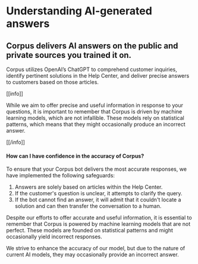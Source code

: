 # Understanding AI-generated answers

## Corpus delivers AI answers on the public and private sources you trained it on.

Corpus utilizes OpenAI’s ChatGPT to comprehend customer inquiries, identify pertinent solutions in the Help Center, and deliver precise answers to customers based on those articles.

[[info]]

While we aim to offer precise and useful information in response to your questions, it is important to remember that Corpus is driven by machine learning models, which are not infallible. These models rely on statistical patterns, which means that they might occasionally produce an incorrect answer.

[[/info]]

#### How can I have confidence in the accuracy of Corpus?

To ensure that your Corpus bot delivers the most accurate responses, we have implemented the following safeguards:

1. Answers are solely based on articles within the Help Center.
2. If the customer's question is unclear, it attempts to clarify the query.
3. If the bot cannot find an answer, it will admit that it couldn't locate a solution and can then transfer the conversation to a human.

Despite our efforts to offer accurate and useful information, it is essential to remember that Corpus is powered by machine learning models that are not perfect. These models are founded on statistical patterns and might occasionally yield incorrect responses.

We strive to enhance the accuracy of our model, but due to the nature of current AI models, they may occasionally provide an incorrect answer.
